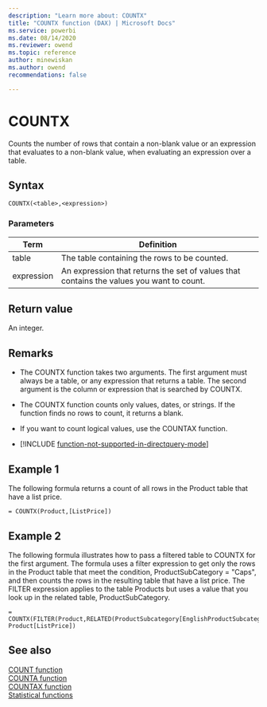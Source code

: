 ```yaml
---
description: "Learn more about: COUNTX"
title: "COUNTX function (DAX) | Microsoft Docs"
ms.service: powerbi 
ms.date: 08/14/2020
ms.reviewer: owend
ms.topic: reference
author: minewiskan
ms.author: owend 
recommendations: false

---
```

# COUNTX

Counts the number of rows that contain a non-blank value or an expression that evaluates to a non-blank value, when evaluating an expression over a table.  
  
## Syntax  
  
```dax
COUNTX(<table>,<expression>)  
```
  
### Parameters
  
|Term|Definition|  
|--------|--------------|  
|table|The table containing the rows to be counted.|  
|expression|An expression that returns the set of values that contains the values you want to count.|  
  
## Return value

An integer.  
  
## Remarks

- The COUNTX function takes two arguments. The first argument must always be a table, or any expression that returns a table. The second argument is the column or expression that is searched by COUNTX.  
  
- The COUNTX function counts only values, dates, or strings. If the function finds no rows to count, it returns a blank. 
  
- If you want to count logical values, use the COUNTAX function.  

- [!INCLUDE [function-not-supported-in-directquery-mode](includes/function-not-supported-in-directquery-mode.md)]
  
## Example 1

The following formula returns a count of all rows in the Product table that have a list price.  
  
```dax
= COUNTX(Product,[ListPrice])  
```
  
## Example 2

The following formula illustrates how to pass a filtered table to COUNTX for the first argument. The formula uses a filter expression to get only the rows in the Product table that meet the condition, ProductSubCategory = "Caps", and then counts the rows in the resulting table that have a list price. The FILTER expression applies to the table Products but uses a value that you look up in the related table, ProductSubCategory.  
  
```dax
= COUNTX(FILTER(Product,RELATED(ProductSubcategory[EnglishProductSubcategoryName])="Caps"), Product[ListPrice])  
```
  
## See also

[COUNT function](count-function-dax.md)  
[COUNTA function](counta-function-dax.md)  
[COUNTAX function](countax-function-dax.md)  
[Statistical functions](statistical-functions-dax.md)  
